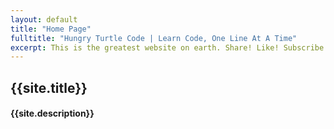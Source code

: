 ```yaml
---
layout: default
title: "Home Page"
fulltitle: "Hungry Turtle Code | Learn Code, One Line At A Time" 
excerpt: This is the greatest website on earth. Share! Like! Subscribe! I'm dead inside!
---
```

<!-- fulltitle: This overrides the default page title, which is "{{page.tite}} | {{site.title}}" -->
<!-- excerpt: If this isn't set, it'll pull your {{site.tagline}} for meta description-->


<section>
  <h1>{{site.title}}</h1>
  <h4>{{site.description}}</h4>
</section>
